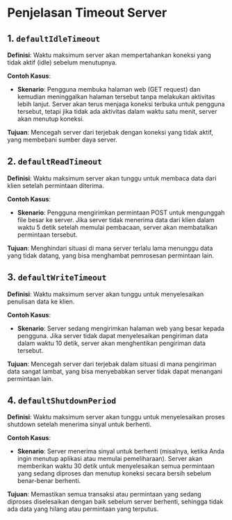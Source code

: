 # Penjelasan Timeout Server

## 1. `defaultIdleTimeout`

**Definisi**: Waktu maksimum server akan mempertahankan koneksi yang tidak aktif (idle) sebelum menutupnya.

**Contoh Kasus**:
- **Skenario**: Pengguna membuka halaman web (GET request) dan kemudian meninggalkan halaman tersebut tanpa melakukan aktivitas lebih lanjut. Server akan terus menjaga koneksi terbuka untuk pengguna tersebut, tetapi jika tidak ada aktivitas dalam waktu satu menit, server akan menutup koneksi.

**Tujuan**: Mencegah server dari terjebak dengan koneksi yang tidak aktif, yang membebani sumber daya server.

## 2. `defaultReadTimeout`

**Definisi**: Waktu maksimum server akan tunggu untuk membaca data dari klien setelah permintaan diterima.

**Contoh Kasus**:
- **Skenario**: Pengguna mengirimkan permintaan POST untuk mengunggah file besar ke server. Jika server tidak menerima data dari klien dalam waktu 5 detik setelah memulai pembacaan, server akan membatalkan permintaan tersebut.

**Tujuan**: Menghindari situasi di mana server terlalu lama menunggu data yang tidak datang, yang bisa menghambat pemrosesan permintaan lain.

## 3. `defaultWriteTimeout`

**Definisi**: Waktu maksimum server akan tunggu untuk menyelesaikan penulisan data ke klien.

**Contoh Kasus**:
- **Skenario**: Server sedang mengirimkan halaman web yang besar kepada pengguna. Jika server tidak dapat menyelesaikan pengiriman data dalam waktu 10 detik, server akan menghentikan pengiriman data tersebut.

**Tujuan**: Mencegah server dari terjebak dalam situasi di mana pengiriman data sangat lambat, yang bisa menyebabkan server tidak dapat menangani permintaan lain.

## 4. `defaultShutdownPeriod`

**Definisi**: Waktu maksimum server akan tunggu untuk menyelesaikan proses shutdown setelah menerima sinyal untuk berhenti.

**Contoh Kasus**:
- **Skenario**: Server menerima sinyal untuk berhenti (misalnya, ketika Anda ingin menutup aplikasi atau memulai pemeliharaan). Server akan memberikan waktu 30 detik untuk menyelesaikan semua permintaan yang sedang diproses dan menutup koneksi secara bersih sebelum benar-benar berhenti.

**Tujuan**: Memastikan semua transaksi atau permintaan yang sedang diproses diselesaikan dengan baik sebelum server berhenti, sehingga tidak ada data yang hilang atau permintaan yang terputus.
